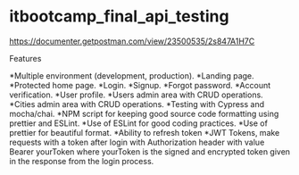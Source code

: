 # itbootcamp_final_api_testing
https://documenter.getpostman.com/view/23500535/2s847A1H7C

Features

*Multiple environment (development, production).
*Landing page.
*Protected home page.
*Login.
*Signup.
*Forgot password.
*Account verification.
*User profile.
*Users admin area with CRUD operations.
*Cities admin area with CRUD operations.
*Testing with Cypress and mocha/chai.
*NPM script for keeping good source code formatting using prettier and ESLint.
*Use of ESLint for good coding practices.
*Use of prettier for beautiful format.
*Ability to refresh token
*JWT Tokens, make requests with a token after login with Authorization header with value Bearer yourToken where yourToken is the signed and encrypted token given in the response from the login process.
